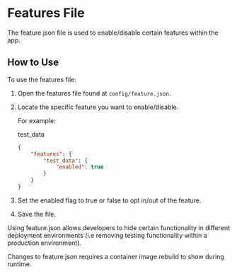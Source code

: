 # Features File

The feature.json file is used to enable/disable certain features within the app.

## How to Use

To use the features file:

1. Open the features file found at `config/feature.json`.

2. Locate the specific feature you want to enable/disable.

    For example: 
    
    test_data

    ```json
    {
        "features": {
            "test_data": {
                "enabled": true
            }
        }
    }
    ```

3. Set the enabled flag to true or false to opt in/out of the feature.

4. Save the file.

Using feature.json allows developers to hide certain functionality in different deployment environments (i.e removing testing functionality within a production environment).

Changes to feature.json requires a container image rebuild to show during runtime.
